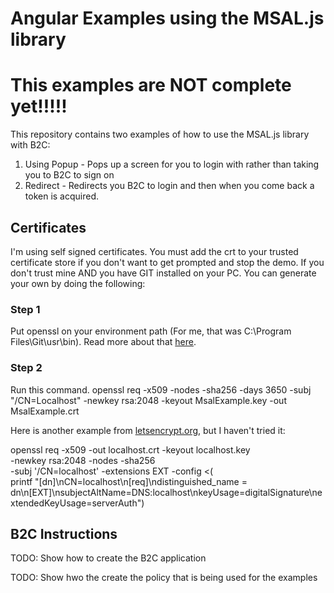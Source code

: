 # Angular Examples using the MSAL.js library

# This examples are NOT complete yet!!!!!

This repository contains two examples of how to use the MSAL.js library with B2C:
1. Using Popup - Pops up a screen for you to login with rather than taking you to B2C to sign on
1. Redirect - Redirects you B2C to login and then when you come back a token is acquired.

## Certificates
I'm using self signed certificates.  You must add the crt to your trusted certificate store if you don't want to get prompted and stop the demo.  If you don't trust mine AND you have GIT installed on your PC.  You can generate your own by doing the following:

### Step 1
Put openssl on your environment path (For me, that was C:\Program Files\Git\usr\bin).  Read more about that [here](https://stackoverflow.com/a/51757939/97803).

### Step 2
Run this command.
openssl req -x509 -nodes -sha256 -days 3650 -subj "/CN=Localhost" -newkey rsa:2048 -keyout MsalExample.key -out MsalExample.crt

Here is another example from [letsencrypt.org](https://letsencrypt.org/docs/certificates-for-localhost/), but I haven't tried it:

openssl req -x509 -out localhost.crt -keyout localhost.key \
  -newkey rsa:2048 -nodes -sha256 \
  -subj '/CN=localhost' -extensions EXT -config <( \
   printf "[dn]\nCN=localhost\n[req]\ndistinguished_name = dn\n[EXT]\nsubjectAltName=DNS:localhost\nkeyUsage=digitalSignature\nextendedKeyUsage=serverAuth")


## B2C Instructions
TODO: Show how to create the B2C application

TODO: Show hwo the create the policy that is being used for the examples